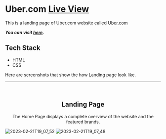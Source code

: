 # Uber.com  <a href="https://phenomenal-taiyaki-445790.netlify.app/">Live View</a>

This is a landing page of Uber.com website called <a href="https://phenomenal-taiyaki-445790.netlify.app/">Uber.com</a>

**_You can visit [here](https://phenomenal-taiyaki-445790.netlify.app/)._**

## Tech Stack

- HTML
- CSS


Here are screenshots that show the how Landing page look like.


<hr/>
<br>
<h2 align="center">Landing Page</h2>

<p align="center">The Home Page displays a complete overview of the website and the featured brands.</p>

![2023-02-21T19_07_52](https://user-images.githubusercontent.com/113422735/220360672-49fca681-9823-430a-af2a-6859f540e0a5.png)
![2023-02-21T19_07_48](https://user-images.githubusercontent.com/113422735/220360699-e4a186ba-a76e-4e2d-9f89-49aab7288382.png)

<br>

